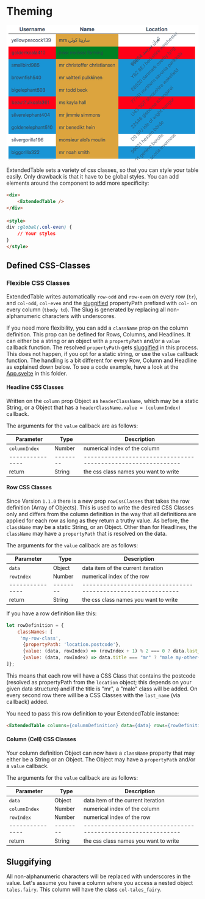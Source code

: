 # Theming

![](../../images/Theming.png)

ExtendedTable sets a variety of css classes, so that you can style your table easily. Only drawback is that it have to be global styles.
 You can add elements around the component to add more specificity:

```html 
<div>
    <ExtendedTable />
</div>

<style>
div :global(.col-even) {
    // Your styles
}
</style>
```

## Defined CSS-Classes

### Flexible CSS Classes

ExtendedTable writes automatically `row-odd` and `row-even` on every row (`tr`), and `col-odd`, `col-even` and the [sluggified](#sluggifying) propertyPath prefixed with `col-` on every column (`tbody td`). The Slug is generated by replacing all non-alphanumeric characters with underscores.

If you need more flexibility, you can add a `className` prop on the column definition. This prop can be defined for Rows, Columns, and Headlines. It can either be a string or an object with a `propertyPath` and/or a `value` callback function. The resolved `propertyPath` gets [sluggified](#sluggifying) in this process. This does not happen, if you opt for a static string, or use the `value` callback function.
The handling is a bit different for every Row, Column and Headline as explained down below. To see a code example, have a look at the [App.svelte](App.svelte) in this folder.

#### Headline CSS Classes

Written on the `column` prop Object as `headerClassName`, which may be a static String, or a Object that has a `headerClassName.value = (columnIndex)` callback.

The arguments for the `value` callback are as follows:

| Parameter     | Type   | Description                                                |
|---------------|--------|------------------------------------------------------------|
| `columnIndex` | Number | numerical index of the column                              |
|---------------|--------|------------------------------------------------------------|
| return        | String | the css class names you want to write                      |

#### Row CSS Classes

Since Version `1.1.0` there is a new prop `rowCssClasses` that takes the row definition (Array of Objects). This is used to write the desired CSS Classes only and differs from the column definition in the way that all definitions are applied for each row as long as they return a truthy value.
As before, the `className` may be a static String, or an Object. Other than for Headlines, the `className` may have a `propertyPath` that is resolved on the data.

The arguments for the `value` callback are as follows:

| Parameter     | Type   | Description                                                |
|---------------|--------|------------------------------------------------------------|
| `data`        | Object | data item of the current iteration                         |
| `rowIndex`    | Number | numerical index of the row                                 |
|---------------|--------|------------------------------------------------------------|
| return        | String | the css class names you want to write                      |

If you have a row definition like this:
```javascript
let rowDefinition = {
    classNames: [
     'my-row-class',
      {propertyPath: 'location.postcode'},
      {value: (data, rowIndex) => (rowIndex + 1) % 2 === 0 ? data.last_name : "" },
      {value: (data, rowIndex) => data.title === "mr" ? "male my-other-class" : ""},
]};
```
This means that each row will have a CSS Class that contains the postcode (resolved as propertyPath from the `location` object; this depends on your given data structure) and if the title is "mr", a "male" class will be added. 
On every second row there will be a CSS Classes with the `last_name` (via callback) added.

You need to pass this row definition to your ExtendedTable instance:
```html
<ExtendedTable columns={columnDefinition} data={data} rows={rowDefinition}></ExtendedTable>
```

#### Column (Cell) CSS Classes

Your column definition Object can now have a `className` property that may either be a String or an Object. The Object may have a `propertyPath` and/or a `value` callback.

The arguments for the `value` callback are as follows:

| Parameter     | Type   | Description                                                |
|---------------|--------|------------------------------------------------------------|
| `data`        | Object | data item of the current iteration                         |
| `columnIndex` | Number | numerical index of the column                              |
| `rowIndex`    | Number | numerical index of the row                                 |
|---------------|--------|------------------------------------------------------------|
| return        | String | the css class names you want to write                      |

## Sluggifying

All non-alphanumeric characters will be replaced with underscores in the value.
Let's assume you have a column where you access a nested object `tales.fairy`. This column will have the class `col-tales_fairy`.
